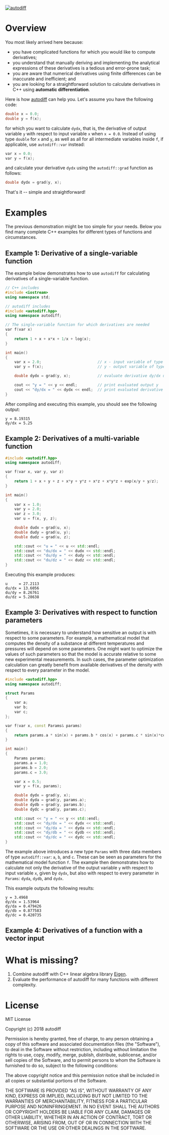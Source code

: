 [![autodiff](art/autodiff-header.svg)][autodiff]


# Overview

You most likely arrived here because:

- you have complicated functions for which you would like to compute derivatives;
- you understand that manually deriving and implementing the analytical expressions of these derivatives is a tedious and error-prone task;
- you are aware that numerical derivatives using finite differences can be inaccurate and inefficient; and
- you are looking for a straightforward solution to calculate derivatives in C++ using **automatic differentiation**.

Here is how [autodiff][autodiff] can help you. Let's assume you have the following code:

```c++
double x = 0.0;
double y = f(x);
```

for which you want to calculate `dydx`, that is, the derivative of output variable `y` with respect to input variable `x` when `x = 0.0`. Instead of using type `double` for `x` and `y`, as well as all for all intermediate variables inside `f`, if applicable, use `autodiff::var` instead:

```c++
var x = 0.0;
var y = f(x);
```

and calculate your derivative `dydx` using the `autodiff::grad` function as follows:

```cpp
double dydx = grad(y, x);
```

That's it -- simple and straightforward!

# Examples

The previous demonstration might be too simple for your needs. Below you find many complete C++ examples for different types of functions and circumstances.

## Example 1: Derivative of a single-variable function

The example below demonstrates how to use `autodiff` for calculating derivatives of a single-variable function.

~~~c++
// C++ includes
#include <iostream>
using namespace std;

// autodiff includes
#include <autodiff.hpp>
using namespace autodiff;

// The single-variable function for which derivatives are needed
var f(var x) 
{
    return 1 + x + x*x + 1/x + log(x); 
}

int main()
{
    var x = 2.0;                         // x - input variable of type autodiff::var
    var y = f(x);                        // y - output variable of type autodiff::var

    double dydx = grad(y, x);            // evaluate derivative dy/dx using autodiff::grad function

    cout << "y = " << y << endl;         // print evaluated output y
    cout << "dy/dx = " << dydx << endl;  // print evaluated derivative dy/dx
}
~~~

After compiling and executing this example, you should see the following output:

~~~
y = 8.19315
dy/dx = 5.25
~~~

## Example 2: Derivatives of a multi-variable function

~~~c++
#include <autodiff.hpp>
using namespace autodiff;

var f(var x, var y, var z) 
{ 
    return 1 + x + y + z + x*y + y*z + x*z + x*y*z + exp(x/y + y/z);
}

int main()
{
    var x = 1.0;
    var y = 2.0;
    var z = 3.0;
    var u = f(x, y, z);

    double dudx = grad(u, x);
    double dudy = grad(u, y);
    double dudz = grad(u, z);

    std::cout << "u = " << u << std::endl;
    std::cout << "du/dx = " << dudx << std::endl;
    std::cout << "du/dy = " << dudy << std::endl;
    std::cout << "du/dz = " << dudz << std::endl;
}
~~~

Executing this example produces:

~~~
u     = 27.2113
du/dx = 13.6056
du/dy = 8.26761
du/dz = 5.28638
~~~

## Example 3: Derivatives with respect to function parameters

Sometimes, it is necessary to understand how sensitive an output is with respect to some parameters. For example, a mathematical model that computes the density of a substance at different temperatures and pressures will depend on some parameters. One might want to optimize the values of such parameters so that the model is accurate relative to some new experimental measurements. In such cases, the parameter optimization calculation can greatly benefit from available derivatives of the density with respect to every parameter in the model. 

~~~c++
#include <autodiff.hpp>
using namespace autodiff;

struct Params
{
    var a;
    var b;
    var c;
};

var f(var x, const Params& params)
{
    return params.a * sin(x) + params.b * cos(x) + params.c * sin(x)*cos(x);
}

int main()
{
    Params params;
    params.a = 1.0;
    params.b = 2.0;
    params.c = 3.0;

    var x = 0.5;
    var y = f(x, params);

    double dydx = grad(y, x);
    double dyda = grad(y, params.a);
    double dydb = grad(y, params.b);
    double dydc = grad(y, params.c);

    std::cout << "y = " << y << std::endl;
    std::cout << "dy/dx = " << dydx << std::endl;
    std::cout << "dy/da = " << dyda << std::endl;
    std::cout << "dy/db = " << dydb << std::endl;
    std::cout << "dy/dc = " << dydc << std::endl;
}
~~~

The example above introduces a new type `Params` with three data members of type `autodiff::var`: `a`, `b`, and `c`. These can be seen as parameters for the mathematical model function `f`. The example then demonstrates how to calculate not only the derivative of the output variable `y` with respect to input variable `x`, given by `dydx`, but also with respect to every parameter in `Params`: `dyda`, `dydb`, and `dydx`.

This example outputs the following results:
~~~
y = 3.4968
dy/dx = 1.53964
dy/da = 0.479426
dy/db = 0.877583
dy/dc = 0.420735
~~~

## Example 4: Derivatives of a function with a vector input

# What is missing?

1. Combine autodiff with C++ linear algebra library [Eigen][Eigen].
2. Evaluate the performance of autodiff for many functions with different complexity.

# License

MIT License

Copyright (c) 2018 autodiff

Permission is hereby granted, free of charge, to any person obtaining a copy
of this software and associated documentation files (the "Software"), to deal
in the Software without restriction, including without limitation the rights
to use, copy, modify, merge, publish, distribute, sublicense, and/or sell
copies of the Software, and to permit persons to whom the Software is
furnished to do so, subject to the following conditions:

The above copyright notice and this permission notice shall be included in all
copies or substantial portions of the Software.

THE SOFTWARE IS PROVIDED "AS IS", WITHOUT WARRANTY OF ANY KIND, EXPRESS OR
IMPLIED, INCLUDING BUT NOT LIMITED TO THE WARRANTIES OF MERCHANTABILITY,
FITNESS FOR A PARTICULAR PURPOSE AND NONINFRINGEMENT. IN NO EVENT SHALL THE
AUTHORS OR COPYRIGHT HOLDERS BE LIABLE FOR ANY CLAIM, DAMAGES OR OTHER
LIABILITY, WHETHER IN AN ACTION OF CONTRACT, TORT OR OTHERWISE, ARISING FROM,
OUT OF OR IN CONNECTION WITH THE SOFTWARE OR THE USE OR OTHER DEALINGS IN THE
SOFTWARE.

[autodiff]: https://github.com/reaktoro/autodiff "autodiff"
[autodiff-hpp]: TODO "autodiff.hpp"
[Eigen]: http://eigen.tuxfamily.org "Eigen"
